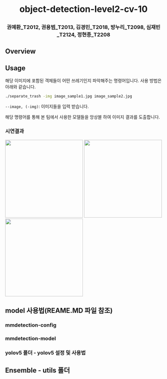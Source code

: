 <h1 align="center">
<p>object-detection-level2-cv-10
</h1>

<h3 align="center">
<p>권예환_T2012, 권용범_T2013, 김경민_T2018, 방누리_T2098, 심재빈_T2124, 정현종_T2208
</h3>

## Overview

## Usage
해당 이미지에 포함된 객체들이 어떤 쓰레기인지 파악해주는 명령어입니다. 사용 방법은 아래와 같습니다.
```bash
./separate_trash -img image_sample1.jpg image_sample2.jpg
```
`--image, (-img)`: 이미지들을 입력 받습니다.

해당 명령어를 통해 본 팀에서 사용한 모델들을 앙상블 하여 이미지 결과를 도출합니다.

### 시연결과
<p float="left">
  <img src="/images/0000.png" width="250" />
  <img src="/images/0002.png" width="250" />
  <img src="/images/0008.png" width="250" />
</p>


## model 사용법(REAME.MD 파일 참조)
### mmdetection-config
### mmdetection-model
### yolov5 폴더 - yolov5 설정 및 사용법
## Ensemble - utils 폴더
